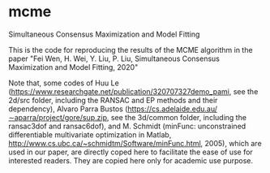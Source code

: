 # mcme
Simultaneous Consensus Maximization and Model Fitting

This is the code for reproducing the results of the MCME algorithm in the paper "Fei Wen, H. Wei, Y. Liu, P. Liu, Simultaneous Consensus Maximization and Model Fitting, 2020"

Note that, some codes of Huu Le (https://www.researchgate.net/publication/320707327demo_pami, see the 2d/src folder, including the RANSAC and EP methods and their dependency), Alvaro Parra Bustos (https://cs.adelaide.edu.au/∼aparra/project/gore/sup.zip, see the 3d/common folder, including the ransac3dof and ransac6dof), and M. Schmidt (minFunc: unconstrained differentiable multivariate optimization in Matlab, http://www.cs.ubc.ca/~schmidtm/Software/minFunc.html, 2005), which are used in our paper, are directly coped here to facilitate the ease of use for interested readers. They are copied here only for academic use purpose.
